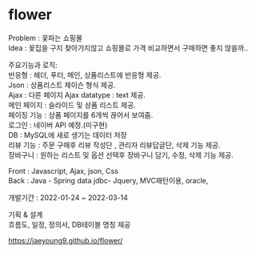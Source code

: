 # flower

Problem : 꽃파는 쇼핑몰<br>
Idea : 꽃집을 구지 찾아가지않고 쇼핑몰로 가격 비교하면서 구매하면 좋지 않을까..<br>


주요기능과 로직: <br>
반응형 : 헤더, 푸터, 메인, 상품리스트에 반응형 제공.<br>
Json : 상품리스트 제이슨 형식 제공.<br>
Ajax : 다른 페이지 Ajax datatype : text 제공.<br>
메인 페이지 : 슬라이드 및 상품 리스트 제공.<br>
페이징 기능 : 상품 페이지를 6개씩 끊어서 보여줌.<br>
로그인 : 네이버 API 예정.(미구현)<br>
DB : MySQL에 새로 생기는 데이터 저장<br>
리뷰 기능 : 주문 구매후 리뷰 작성단 , 관리자 리뷰답글단,  삭제 기능 제공.<br>
장바구니 : 원하는 리스트 및 옵션 선택후 장바구니 담기, 수정, 삭제 기능 제공.<br>


Front : 
Javascript, Ajax, json, Css <br>
Back : 
Java - Spring data jdbc- Jquery, MVC패턴이용,  oracle,  <br>

개발기간 :  2022-01-24 ~ 2022-03-14<br>

기획 & 설계<br>
흐름도, 일정, 정의서, DB테이블 명칭 제공 <br>


https://jaeyoung9.github.io/flower/
